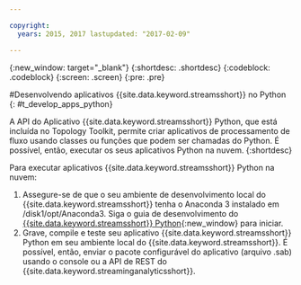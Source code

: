 ```yaml
---

copyright:
  years: 2015, 2017 lastupdated: "2017-02-09"

---
```


<!-- Attribute definitions --> 
{:new_window: target="_blank"}
{:shortdesc: .shortdesc}
{:codeblock: .codeblock}
{:screen: .screen}
{:pre: .pre}

#Desenvolvendo aplicativos {{site.data.keyword.streamsshort}} no Python
{: #t_develop_apps_python}

 

A API do Aplicativo {{site.data.keyword.streamsshort}} Python, que está incluída no Topology Toolkit, permite criar aplicativos de processamento de
fluxo usando classes ou funções que podem ser chamadas do Python. É possível, então, executar os seus aplicativos Python na nuvem.
{:shortdesc}

Para executar aplicativos {{site.data.keyword.streamsshort}} Python na nuvem:

1. Assegure-se de que o seu ambiente de desenvolvimento local do {{site.data.keyword.streamsshort}} tenha o Anaconda 3 instalado em /disk1/opt/Anaconda3. Siga
o guia de desenvolvimento do
[{{site.data.keyword.streamsshort}}
Python](http://ibmstreams.github.io/streamsx.documentation/docs/latest/python/python-appapi-devguide/){:new_window} para iniciar. 
2. Grave, compile e teste seu aplicativo {{site.data.keyword.streamsshort}} Python em seu ambiente local do {{site.data.keyword.streamsshort}}. É
possível, então, enviar o pacote configurável do aplicativo (arquivo .sab) usando o console ou a API de REST do {{site.data.keyword.streaminganalyticsshort}}. 
